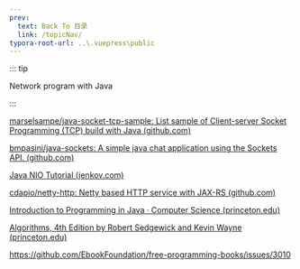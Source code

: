 ```yaml
---
prev:
  text: Back To 目录
  link: /topicNav/
typora-root-url: ..\.vuepress\public
---
```






::: tip

Network program with Java

:::



[marselsampe/java-socket-tcp-sample: List sample of Client-server Socket Programming (TCP) build with Java (github.com)](https://github.com/marselsampe/java-socket-tcp-sample)

[bmpasini/java-sockets: A simple java chat application using the Sockets API. (github.com)](https://github.com/bmpasini/java-sockets)

[Java NIO Tutorial (jenkov.com)](http://tutorials.jenkov.com/java-nio/index.html)

[cdapio/netty-http: Netty based HTTP service with JAX-RS (github.com)](https://github.com/cdapio/netty-http)







[Introduction to Programming in Java · Computer Science (princeton.edu)](https://introcs.cs.princeton.edu/java/home/)

[Algorithms, 4th Edition by Robert Sedgewick and Kevin Wayne (princeton.edu)](https://algs4.cs.princeton.edu/home/)

https://github.com/EbookFoundation/free-programming-books/issues/3010

